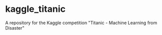 # kaggle_titanic
A repository for the Kaggle competition "Titanic - Machine Learning from Disaster"
